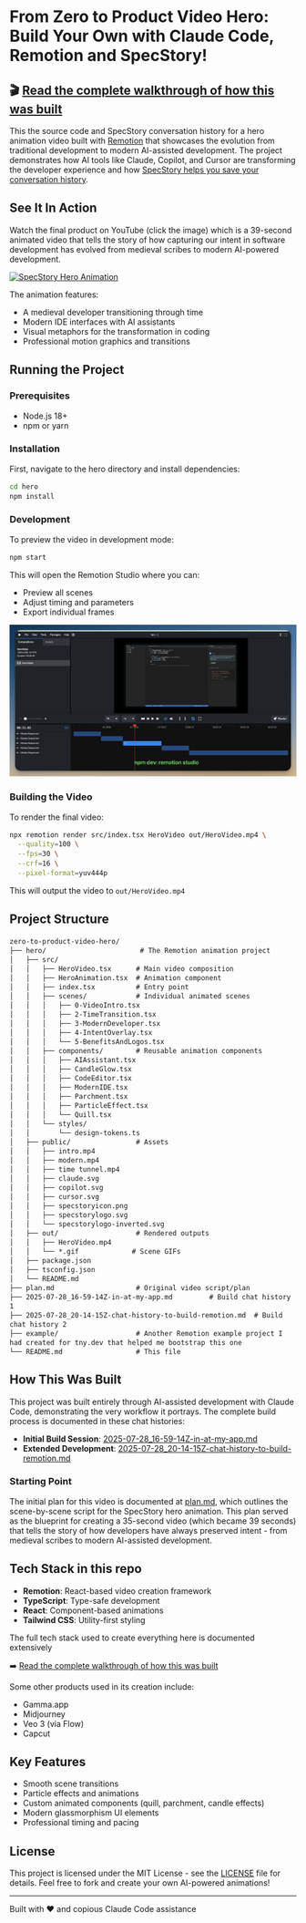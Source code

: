 # From Zero to Product Video Hero: Build Your Own with Claude Code, Remotion and SpecStory!

## 🎬 **[Read the complete walkthrough of how this was built](https://get.specstory.com/build-product-video-with-ai)**

This the source code and SpecStory conversation history for a hero animation video built with [Remotion](https://www.remotion.dev/) that showcases the evolution from traditional development to modern AI-assisted development. The project demonstrates how AI tools like Claude, Copilot, and Cursor are transforming the developer experience and how [SpecStory helps you save your conversation history](https://get.specstory.com/extension).

## See It In Action

Watch the final product on YouTube (click the image) which is a 39-second animated video that tells the story of how capturing our intent in software development has evolved from medieval scribes to modern AI-powered development.

[![SpecStory Hero Animation](https://img.youtube.com/vi/0mTtPDFm5_I/maxresdefault.jpg)](https://www.youtube.com/watch?v=0mTtPDFm5_I)

The animation features:

- A medieval developer transitioning through time
- Modern IDE interfaces with AI assistants
- Visual metaphors for the transformation in coding
- Professional motion graphics and transitions

## Running the Project

### Prerequisites

- Node.js 18+ 
- npm or yarn

### Installation

First, navigate to the hero directory and install dependencies:

```bash
cd hero
npm install
```

### Development

To preview the video in development mode:

```bash
npm start
```

This will open the Remotion Studio where you can:
- Preview all scenes
- Adjust timing and parameters
- Export individual frames

![Remotion Studio](./remotion_studio.png)

### Building the Video

To render the final video:

```bash
npx remotion render src/index.tsx HeroVideo out/HeroVideo.mp4 \
  --quality=100 \
  --fps=30 \
  --crf=16 \
  --pixel-format=yuv444p
```

This will output the video to `out/HeroVideo.mp4`

## Project Structure

```
zero-to-product-video-hero/
├── hero/                       # The Remotion animation project
│   ├── src/
│   │   ├── HeroVideo.tsx      # Main video composition
│   │   ├── HeroAnimation.tsx  # Animation component
│   │   ├── index.tsx          # Entry point
│   │   ├── scenes/            # Individual animated scenes
│   │   │   ├── 0-VideoIntro.tsx
│   │   │   ├── 2-TimeTransition.tsx
│   │   │   ├── 3-ModernDeveloper.tsx
│   │   │   ├── 4-IntentOverlay.tsx
│   │   │   └── 5-BenefitsAndLogos.tsx
│   │   ├── components/        # Reusable animation components
│   │   │   ├── AIAssistant.tsx
│   │   │   ├── CandleGlow.tsx
│   │   │   ├── CodeEditor.tsx
│   │   │   ├── ModernIDE.tsx
│   │   │   ├── Parchment.tsx
│   │   │   ├── ParticleEffect.tsx
│   │   │   └── Quill.tsx
│   │   └── styles/
│   │       └── design-tokens.ts
│   ├── public/                # Assets
│   │   ├── intro.mp4
│   │   ├── modern.mp4
│   │   ├── time tunnel.mp4
│   │   ├── claude.svg
│   │   ├── copilot.svg
│   │   ├── cursor.svg
│   │   ├── specstoryicon.png
│   │   ├── specstorylogo.svg
│   │   └── specstorylogo-inverted.svg
│   ├── out/                   # Rendered outputs
│   │   ├── HeroVideo.mp4
│   │   └── *.gif             # Scene GIFs
│   ├── package.json
│   ├── tsconfig.json
│   └── README.md
├── plan.md                    # Original video script/plan
├── 2025-07-28_16-59-14Z-in-at-my-app.md         # Build chat history 1
├── 2025-07-28_20-14-15Z-chat-history-to-build-remotion.md  # Build chat history 2
├── example/                   # Another Remotion example project I had created for tny.dev that helped me bootstrap this one
└── README.md                  # This file
```

## How This Was Built

This project was built entirely through AI-assisted development with Claude Code, demonstrating the very workflow it portrays. The complete build process is documented in these chat histories:

- **Initial Build Session**: [2025-07-28_16-59-14Z-in-at-my-app.md](./2025-07-28_16-59-14Z-in-at-my-app.md)
- **Extended Development**: [2025-07-28_20-14-15Z-chat-history-to-build-remotion.md](./2025-07-28_20-14-15Z-chat-history-to-build-remotion.md)

### Starting Point

The initial plan for this video is documented at [plan.md](./plan.md), which outlines the scene-by-scene script for the SpecStory hero animation. This plan served as the blueprint for creating a 35-second video (which became 39 seconds) that tells the story of how developers have always preserved intent - from medieval scribes to modern AI-assisted development.

## Tech Stack in this repo

- **Remotion**: React-based video creation framework
- **TypeScript**: Type-safe development
- **React**: Component-based animations
- **Tailwind CSS**: Utility-first styling

The full tech stack used to create everything here is documented extensively

➡️ [Read the complete walkthrough of how this was built](https://get.specstory.com/build-product-video-with-ai)

Some other products used in its creation include:

- Gamma.app
- Midjourney
- Veo 3 (via Flow)
- Capcut

## Key Features

- Smooth scene transitions
- Particle effects and animations
- Custom animated components (quill, parchment, candle effects)
- Modern glassmorphism UI elements
- Professional timing and pacing

## License

This project is licensed under the MIT License - see the [LICENSE](LICENSE) file for details. Feel free to fork and create your own AI-powered animations!

---

Built with ❤️ and copious Claude Code assistance
